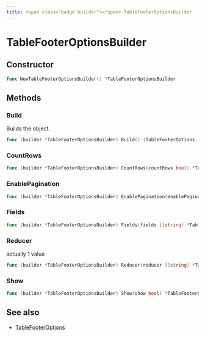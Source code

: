 ```yaml
---
title: <span class="badge builder"></span> TableFooterOptionsBuilder
---
```

# <span class="badge builder"></span> TableFooterOptionsBuilder

## Constructor

```go
func NewTableFooterOptionsBuilder() *TableFooterOptionsBuilder
```
## Methods

### <span class="badge object-method"></span> Build

Builds the object.

```go
func (builder *TableFooterOptionsBuilder) Build() (TableFooterOptions, error)
```

### <span class="badge object-method"></span> CountRows

```go
func (builder *TableFooterOptionsBuilder) CountRows(countRows bool) *TableFooterOptionsBuilder
```

### <span class="badge object-method"></span> EnablePagination

```go
func (builder *TableFooterOptionsBuilder) EnablePagination(enablePagination bool) *TableFooterOptionsBuilder
```

### <span class="badge object-method"></span> Fields

```go
func (builder *TableFooterOptionsBuilder) Fields(fields []string) *TableFooterOptionsBuilder
```

### <span class="badge object-method"></span> Reducer

actually 1 value

```go
func (builder *TableFooterOptionsBuilder) Reducer(reducer []string) *TableFooterOptionsBuilder
```

### <span class="badge object-method"></span> Show

```go
func (builder *TableFooterOptionsBuilder) Show(show bool) *TableFooterOptionsBuilder
```

## See also

 * <span class="badge object-type-struct"></span> [TableFooterOptions](./object-TableFooterOptions.md)
